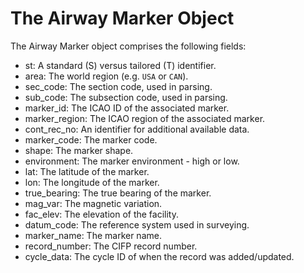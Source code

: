 # The Airway Marker Object

The Airway Marker object comprises the following fields:

- st: A standard (S) versus tailored (T) identifier.
- area: The world region (e.g. `USA` or `CAN`).
- sec_code: The section code, used in parsing.
- sub_code: The subsection code, used in parsing.
- marker_id: The ICAO ID of the associated marker.
- marker_region: The ICAO region of the associated marker.
- cont_rec_no: An identifier for additional available data.
- marker_code: The marker code.
- shape: The marker shape.
- environment: The marker environment - high or low.
- lat: The latitude of the marker.
- lon: The longitude of the marker.
- true_bearing: The true bearing of the marker.
- mag_var: The magnetic variation.
- fac_elev: The elevation of the facility.
- datum_code: The reference system used in surveying.
- marker_name: The marker name.
- record_number: The CIFP record number.
- cycle_data: The cycle ID of when the record was added/updated.
